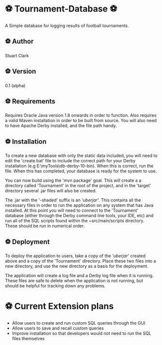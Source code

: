 :soccer: Tournament-Database :soccer:
===================
A Simple database for logging results of football tournaments.

:soccer: Author
---------------
Stuart Clark

:soccer: Version
----------------
0.1 (alpha)

:soccer: Requirements
---------------------
Requires Oracle Java version 1.8 onwards in order to function. Also requires
a valid Maven installation in order to be built from source. You will also need
to have Apache Derby installed, and the file path handy.

:soccer: Installation
---------------------
To create a new database with only the static data included, you will need to edit
the 'create.bat' file to include the correct path for your Derby installation (e.g E:\myTools\db-derby-10-bin).
When this is correct, run the file. When this has completed, your database is ready for the system
to use.

You can now build using the 'mvn package' goal. This will create a a directory called 'Tournament'
in the root of the project, and in the 'target' directory several .jar files
will also be created.

The .jar with the '-shaded' suffix is an *'uberjar'*. This contains all the necessary files in order
to run the application on any system that has Java installed. At this point you will need to connect
to the 'Tournament' database (either through the Derby command line tools, your IDE, etc) and run
all of the SQL scripts found within the ~src/main/scripts directory. These should
be run in numerical order.

:soccer: Deployment
-------------------
To deploy the application to users, take a copy of the *'uberjar'* created above and a copy of
the 'Tournament' directory. Place these two files into a new directory, and use the new directory
as a basis for the deployment.

The application will create a log file and a Derby log file when it is running. These files are safe
to delete when the application is not running, but should be helpful for tracking down any problems.


# :soccer: Current Extension plans
* Allow users to create and run custom SQL queries through the GUI
* Allow users to save and recall custom queries
* Improve installation so that developers would not need to run the SQL files themselves



